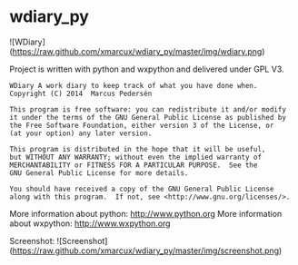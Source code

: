 wdiary_py
======

![WDiary] (https://raw.github.com/xmarcux/wdiary_py/master/img/wdiary.png)

Project is written with python and wxpython and delivered under GPL V3.

    WDiary A work diary to keep track of what you have done when.
    Copyright (C) 2014  Marcus Pedersén

    This program is free software: you can redistribute it and/or modify
    it under the terms of the GNU General Public License as published by
    the Free Software Foundation, either version 3 of the License, or
    (at your option) any later version.

    This program is distributed in the hope that it will be useful,
    but WITHOUT ANY WARRANTY; without even the implied warranty of
    MERCHANTABILITY or FITNESS FOR A PARTICULAR PURPOSE.  See the
    GNU General Public License for more details.

    You should have received a copy of the GNU General Public License
    along with this program.  If not, see <http://www.gnu.org/licenses/>.

More information about python: http://www.python.org
More information about wxpython: http://www.wxpython.org

Screenshot:
![Screenshot] (https://raw.github.com/xmarcux/wdiary_py/master/img/screenshot.png)